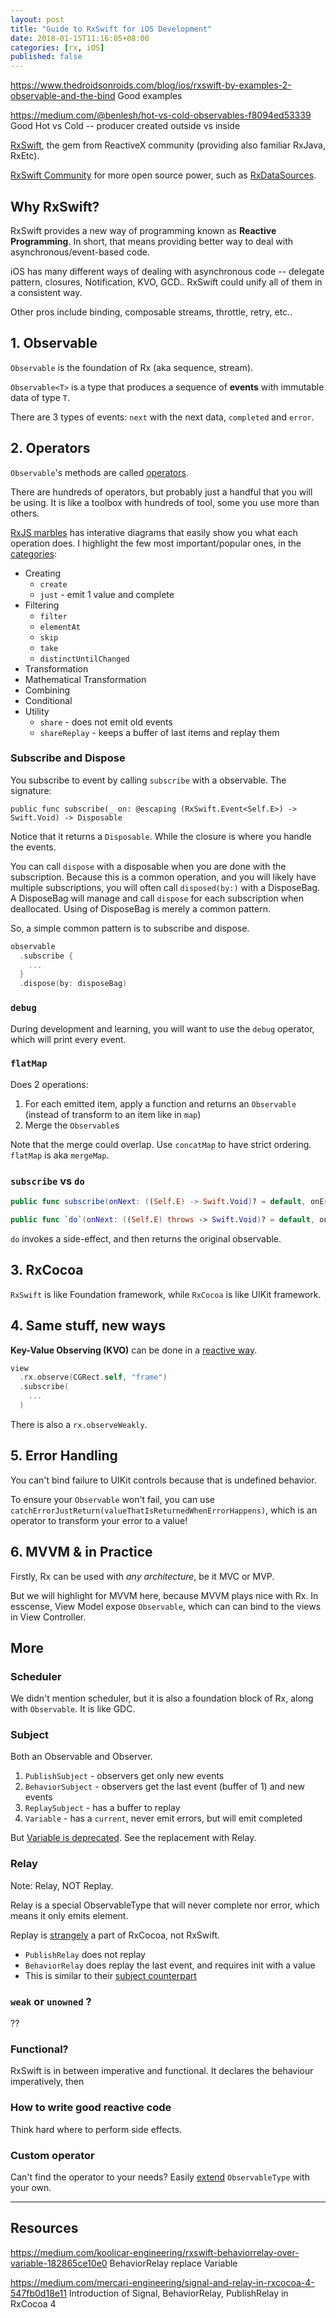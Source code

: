 ```yaml
---
layout: post
title: "Guide to RxSwift for iOS Development"
date: 2018-01-15T11:16:05+08:00
categories: [rx, iOS]
published: false
---
```


https://www.thedroidsonroids.com/blog/ios/rxswift-by-examples-2-observable-and-the-bind
Good examples

https://medium.com/@benlesh/hot-vs-cold-observables-f8094ed53339
Good Hot vs Cold -- producer created outside vs inside

[RxSwift](https://github.com/ReactiveX/RxSwift), the gem from ReactiveX community (providing also familiar RxJava, RxEtc).

[RxSwift Community](https://github.com/rxswiftcommunity) for more open source power, such as [RxDataSources](https://github.com/RxSwiftCommunity/RxDataSources).

## Why RxSwift?

RxSwift provides a new way of programming known as **Reactive Programming**. In short, that means providing better way to deal with asynchronous/event-based code.

iOS has many different ways of dealing with asynchronous code -- delegate pattern, closures, Notification, KVO, GCD.. RxSwift could unify all of them in a consistent way.

Other pros include binding, composable streams, throttle, retry, etc..

## 1. Observable

`Observable` is the foundation of Rx (aka sequence, stream).

`Observable<T>` is a type that produces a sequence of **events** with immutable data of type `T`.

There are 3 types of events: `next` with the next data, `completed` and `error`.

## 2. Operators

`Observable`'s methods are called [operators](http://reactivex.io/documentation/operators.html).

There are hundreds of operators, but probably just a handful that you will be using. It is like a toolbox with hundreds of tool, some you use more than others.

[RxJS marbles](http://rxmarbles.com) has interative diagrams that easily show you what each operation does. I highlight the few most important/popular ones, in the [categories](http://reactivex.io/documentation/observable.html):

- Creating
  - `create`
  - `just` - emit 1 value and complete
- Filtering
  - `filter`
  - `elementAt`
  - `skip`
  - `take`
  - `distinctUntilChanged`
- Transformation
- Mathematical Transformation
- Combining
- Conditional
- Utility
  - `share` - does not emit old events
  - `shareReplay` - keeps a buffer of last items and replay them

### Subscribe and Dispose

You subscribe to event by calling `subscribe` with a observable. The signature:

`public func subscribe(_ on: @escaping (RxSwift.Event<Self.E>) -> Swift.Void) -> Disposable`

Notice that it returns a `Disposable`. While the closure is where you handle the events.

You can call `dispose` with a disposable when you are done with the subscription. Because this is a common operation, and you will likely have multiple subscriptions, you will often call `disposed(by:)` with a DisposeBag. A DisposeBag will manage and call `dispose` for each subscription when deallocated. Using of DisposeBag is merely a common pattern.

So, a simple common pattern is to subscribe and dispose.

```swift
observable
  .subscribe {
    ...
  }
  .dispose(by: disposeBag)
```

### `debug`

During development and learning, you will want to use the `debug` operator, which will print every event.

### `flatMap`

Does 2 operations:

1. For each emitted item, apply a function and returns an `Observable` (instead of transform to an item like in `map`)
2. Merge the `Observable`s

Note that the merge could overlap. Use `concatMap` to have strict ordering. `flatMap` is aka `mergeMap`.

### `subscribe` vs `do`

```swift
public func subscribe(onNext: ((Self.E) -> Swift.Void)? = default, onError: ((Error) -> Swift.Void)? = default, onCompleted: (() -> Swift.Void)? = default, onDisposed: (() -> Swift.Void)? = default) -> Disposable

public func `do`(onNext: ((Self.E) throws -> Swift.Void)? = default, onError: ((Error) throws -> Swift.Void)? = default, onCompleted: (() throws -> Swift.Void)? = default, onSubscribe: (() -> ())? = default, onSubscribed: (() -> ())? = default, onDispose: (() -> ())? = default) -> RxSwift.Observable<Self.E>
```

`do` invokes a side-effect, and then returns the original observable.

## 3. RxCocoa

`RxSwift` is like Foundation framework, while `RxCocoa` is like UIKit framework.

## 4. Same stuff, new ways

**Key-Value Observing (KVO)** can be done in a [reactive way](https://github.com/ReactiveX/RxSwift/blob/master/Documentation/GettingStarted.md#kvo).

```swift
view
  .rx.observe(CGRect.self, "frame")
  .subscribe(
    ...
  )
```

There is also a `rx.observeWeakly`.

## 5. Error Handling

You can't bind failure to UIKit controls because that is undefined behavior.

To ensure your `Observable` won't fail, you can use `catchErrorJustReturn(valueThatIsReturnedWhenErrorHappens)`, which is an operator to transform your error to a value!


## 6. MVVM & in Practice

Firstly, Rx can be used with _any architecture_, be it MVC or MVP.

But we will highlight for MVVM here, because MVVM plays nice with Rx. In esscense, View Model expose `Observable`, which can can bind to the views in View Controller.


## More

### Scheduler

We didn't mention scheduler, but it is also a foundation block of Rx, along with `Observable`. It is like GDC.

### Subject

Both an Observable and Observer.

1. `PublishSubject` - observers get only new events
2. `BehaviorSubject` - observers get the last event (buffer of 1) and new events
3. `ReplaySubject` - has a buffer to replay
4. `Variable` - has a `current`, never emit errors, but will emit completed

But [Variable is deprecated](https://github.com/ReactiveX/RxSwift/issues/1501). See the replacement with Relay.

### Relay

Note: Relay, NOT Replay.

Relay is a special ObservableType that will never complete nor error, which means it only emits element.

Replay is [strangely](https://github.com/ReactiveX/RxSwift/issues/1502) a part of RxCocoa, not RxSwift.

- `PublishRelay` does not replay
- `BehaviorRelay` does replay the last event, and requires init with a value
- This is similar to their [subject counterpart](http://reactivex.io/documentation/subject.html)

### `weak` or `unowned` ?

??

### Functional?

RxSwift is in between imperative and functional. It declares the behaviour imperatively, then

### How to write good reactive code

Think hard where to perform side effects.

### Custom operator

Can't find the operator to your needs? Easily [extend](https://github.com/ReactiveX/RxSwift/blob/master/Documentation/GettingStarted.md#custom-operators) `ObservableType` with your own.


---

## Resources

https://medium.com/koolicar-engineering/rxswift-behaviorrelay-over-variable-182865ce10e0
BehaviorRelay replace Variable

https://medium.com/mercari-engineering/signal-and-relay-in-rxcocoa-4-547fb0d18e11
Introduction of Signal, BehaviorRelay, PublishRelay in RxCocoa 4
